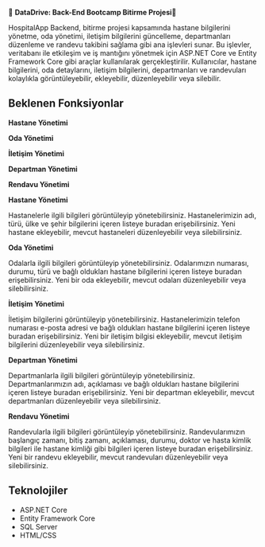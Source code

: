 
📣 **DataDrive: Back-End Bootcamp Bitirme Projesi**📣

HospitalApp Backend, bitirme projesi kapsamında hastane bilgilerini yönetme, oda yönetimi, iletişim bilgilerini güncelleme, departmanları düzenleme ve randevu takibini sağlama gibi ana işlevleri sunar. Bu işlevler, veritabanı ile etkileşim ve iş mantığını yönetmek için ASP.NET Core ve Entity Framework Core gibi araçlar kullanılarak gerçekleştirilir. Kullanıcılar, hastane bilgilerini, oda detaylarını, iletişim bilgilerini, departmanları ve randevuları kolaylıkla görüntüleyebilir, ekleyebilir, düzenleyebilir veya silebilir.

## Beklenen Fonksiyonlar

**Hastane Yönetimi**

**Oda Yönetimi**

**İletişim Yönetimi**

**Departman Yönetimi**

**Rendavu Yönetimi**


**Hastane Yönetimi**

Hastanelerle ilgili bilgileri görüntüleyip yönetebilirsiniz. Hastanelerimizin adı, türü, ülke ve şehir bilgilerini içeren listeye buradan erişebilirsiniz. Yeni hastane ekleyebilir, mevcut hastaneleri düzenleyebilir veya silebilirsiniz.

**Oda Yönetimi**

Odalarla ilgili bilgileri görüntüleyip yönetebilirsiniz. Odalarımızın numarası, durumu, türü ve bağlı oldukları hastane bilgilerini içeren listeye buradan erişebilirsiniz. Yeni bir oda ekleyebilir, mevcut odaları düzenleyebilir veya silebilirsiniz.

**İletişim Yönetimi**

İletişim bilgilerini görüntüleyip yönetebilirsiniz. Hastanelerimizin telefon numarası e-posta adresi ve bağlı oldukları hastane bilgilerini içeren listeye buradan erişebilirsiniz. Yeni bir iletişim bilgisi ekleyebilir, mevcut iletişim bilgilerini düzenleyebilir veya silebilirsiniz.

**Departman Yönetimi**

Departmanlarla ilgili bilgileri görüntüleyip yönetebilirsiniz. Departmanlarımızın adı, açıklaması ve bağlı oldukları hastane bilgilerini içeren listeye buradan erişebilirsiniz. Yeni bir departman ekleyebilir, mevcut departmanları düzenleyebilir veya silebilirsiniz.

**Rendavu Yönetimi**

Randevularla ilgili bilgileri görüntüleyip yönetebilirsiniz. Randevularımızın başlangıç zamanı, bitiş zamanı, açıklaması, durumu, doktor ve hasta kimlik bilgileri ile hastane kimliği gibi bilgileri içeren listeye buradan erişebilirsiniz. Yeni bir randevu ekleyebilir, mevcut randevuları düzenleyebilir veya silebilirsiniz.

## Teknolojiler

- ASP.NET Core
- Entity Framework Core
- SQL Server
- HTML/CSS









